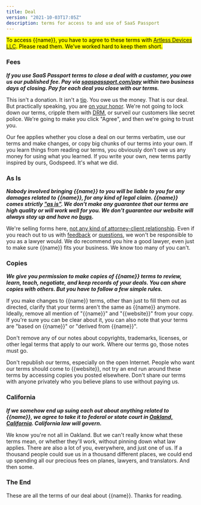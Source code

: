 ```yaml
---
title: Deal
version: "2021-10-03T17:05Z"
description: terms for access to and use of SaaS Passport
---
```


<mark>To access {{name}}, you have to agree to these terms with [Artless Devices LLC](https://artlessdevices.com/). Please read them. We've worked hard to keep them short.</mark>

### Fees

***If you use SaaS Passport terms to close a deal with a customer, you owe us our published fee. Pay via [saaspassport.com/pay](https://saaspassport.com/pay) within two business days of closing.  Pay for each deal you close with our terms.***

This isn't a donation. It isn't a [tip](https://en.wikipedia.org/wiki/Gratuity). You owe us the money. That is our deal. But practically speaking, you are [on your honor](https://en.wikipedia.org/wiki/Honor_system). We're not going to lock down our terms, cripple them with [DRM](https://en.wikipedia.org/wiki/Digital_rights_management), or surveil our customers like secret police. We're going to make you click "Agree", and then we're going to trust you.

Our fee applies whether you close a deal on our terms verbatim, use our terms and make changes, or copy big chunks of our terms into your own. If you learn things from reading our terms, you obviously don't owe us any money for using what you learned. If you write your own, new terms partly inspired by ours, Godspeed. It's what we did.

### As Is

***Nobody involved bringing {{name}} to you will be liable to you for any damages related to {{name}}, for any kind of legal claim. {{name}} comes strictly ["as is"](https://en.wikipedia.org/wiki/As_is). We don't make any guarantee that our terms are high quality or will work well for you. We don't guarantee our website will always stay up and have no [bugs](https://en.wikipedia.org/wiki/Software_bug).***

We're selling forms here, [not any kind of attorney-client relationship](https://notlegaladvice.law). Even if you reach out to us with [feedback](/contribute) or [questions](/contact), we won't be responsible to you as a lawyer would. We do recommend you hire a good lawyer, even just to make sure {{name}} fits your business. We know too many of you can't.

### Copies

***We give you permission to make copies of {{name}} terms to review, learn, teach, negotiate, and keep records of your deals. You can share copies with others. But you have to follow a few simple rules.***

If you make changes to {{name}} terms, other than just to fill them out as directed, clarify that your terms aren't the same as {{name}} anymore. Ideally, remove all mention of "{{name}}" and "{{website}}" from your copy. If you're sure you can be clear about it, you can also note that your terms are "based on {{name}}" or "derived from {{name}}".

Don't remove any of our notes about copyrights, trademarks, licenses, or other legal terms that apply to our work. Where our terms go, those notes must go.

Don't republish our terms, especially on the open Internet. People who want our terms should come to {{website}}, not try an end run around these terms by accessing copies you posted elsewhere. Don't share our terms with anyone privately who you believe plans to use without paying us.

### California

***If we somehow end up suing each out about anything related to {{name}}, we agree to take it to federal or state court in [Oakland, California](https://en.wikipedia.org/wiki/Oakland,_California). California law will govern.***

We know you're not all in Oakland. But we can't really know what these terms mean, or whether they'll work, without pinning down what law applies. There are also a lot of you, everywhere, and just one of us. If a thousand people could sue us in a thousand different places, we could end up spending all our precious fees on planes, lawyers, and translators. And then some.

### The End

These are all the terms of our deal about {{name}}.  Thanks for reading.
